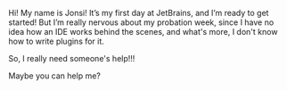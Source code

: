 Hi! My name is Jonsi! It’s my first day at JetBrains, and I’m ready to get started! But I’m really nervous about my probation week, since I have no idea how an IDE works behind the scenes, and what's more, I don't know how to write plugins for it.

So, I really need someone's help!!!

Maybe you can help me?
